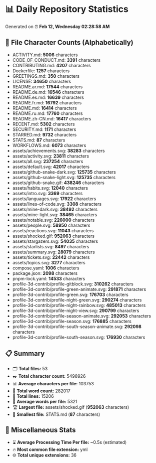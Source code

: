 # 📊 Daily Repository Statistics
Generated on ⏰ **Feb 12, Wednesday 02:28:58 AM**

## 📂 File Character Counts (Alphabetically)
- ACTIVITY.md: **5006** characters
- CODE_OF_CONDUCT.md: **3391** characters
- CONTRIBUTING.md: **4207** characters
- Dockerfile: **1257** characters
- GREETINGS.md: **350** characters
- LICENSE: **34650** characters
- README.ar.md: **17544** characters
- README.de.md: **16546** characters
- README.es.md: **16639** characters
- README.fr.md: **16792** characters
- README.md: **16414** characters
- README.ru.md: **17760** characters
- README.zh-CN.md: **16417** characters
- RECENT.md: **5302** characters
- SECURITY.md: **1171** characters
- STARRED.md: **9732** characters
- STATS.md: **87** characters
- WORKFLOWS.md: **6073** characters
- assets/achievements.svg: **38283** characters
- assets/activity.svg: **23811** characters
- assets/all.svg: **237254** characters
- assets/default.svg: **42017** characters
- assets/github-snake-dark.svg: **125735** characters
- assets/github-snake-light.svg: **125735** characters
- assets/github-snake.gif: **438246** characters
- assets/habits.svg: **12040** characters
- assets/intro.svg: **3369** characters
- assets/languages.svg: **17922** characters
- assets/lines-of-code.svg: **3308** characters
- assets/mine-dark.svg: **38492** characters
- assets/mine-light.svg: **38465** characters
- assets/notable.svg: **226000** characters
- assets/people.svg: **58950** characters
- assets/reactions.svg: **11043** characters
- assets/shocked.gif: **952063** characters
- assets/stargazers.svg: **54035** characters
- assets/starlists.svg: **8497** characters
- assets/summary.svg: **28079** characters
- assets/tickets.svg: **22442** characters
- assets/topics.svg: **3277** characters
- compose.yaml: **1006** characters
- package.json: **2098** characters
- pnpm-lock.yaml: **14533** characters
- profile-3d-contrib/profile-gitblock.svg: **310262** characters
- profile-3d-contrib/profile-green-animate.svg: **291871** characters
- profile-3d-contrib/profile-green.svg: **176703** characters
- profile-3d-contrib/profile-night-green.svg: **290274** characters
- profile-3d-contrib/profile-night-rainbow.svg: **485013** characters
- profile-3d-contrib/profile-night-view.svg: **290799** characters
- profile-3d-contrib/profile-season-animate.svg: **292053** characters
- profile-3d-contrib/profile-season.svg: **176885** characters
- profile-3d-contrib/profile-south-season-animate.svg: **292098** characters
- profile-3d-contrib/profile-south-season.svg: **176930** characters

## 📋 Summary
- 🗂️ **Total files:** 53
- ✒️ **Total character count:** 5498926
- 📊 **Average characters per file:** 103753
- 📝 **Total word count:** 282017
- 🧾 **Total lines:** 15206
- 📐 **Average words per file:** 5321
- 🏆 **Largest file:** assets/shocked.gif (**952063** characters)
- 🥉 **Smallest file:** STATS.md (**87** characters)

## 🌟 Miscellaneous Stats
- ⌛ **Average Processing Time Per file:** ~0.5s (estimated)
- 🔥 **Most common file extension:** yml
- 🌐 **Total unique extensions:** 36

